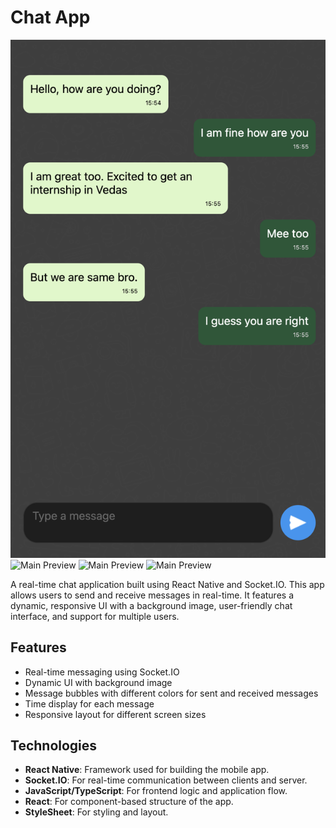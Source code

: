 # Chat App

![Main Preview](./client/assets/images/Demo%20screen.png)
![Main Preview](./client/assets/images/Screenshot%202025-04-24%20at%203.57.52 PM.png)
![Main Preview](./client/assets/images/Screenshot%202025-04-24%20at%203.57.43 PM.png)
![Main Preview](./client/assets/images/Screenshot%202025-04-24%20at%203.57.37 PM.png)

A real-time chat application built using React Native and Socket.IO. This app allows users to send and receive messages in real-time. It features a dynamic, responsive UI with a background image, user-friendly chat interface, and support for multiple users.

## Features

- Real-time messaging using Socket.IO
- Dynamic UI with background image
- Message bubbles with different colors for sent and received messages
- Time display for each message
- Responsive layout for different screen sizes

## Technologies

- **React Native**: Framework used for building the mobile app.
- **Socket.IO**: For real-time communication between clients and server.
- **JavaScript/TypeScript**: For frontend logic and application flow.
- **React**: For component-based structure of the app.
- **StyleSheet**: For styling and layout.

